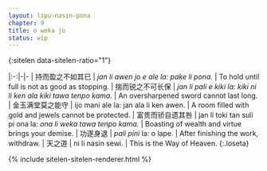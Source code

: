 ```yaml
---
layout: lipu-nasin-pona
chapter: 9
title: o weka jo
status: wip
---
```


{:sitelen data-sitelen-ratio="1"}

<!-- {% include kasi-nav.html num=5 %} -->

|:-:|-|-
| 持而盈之<wbr/>不如其已 | _jan li awen jo e ale la: pake li pona._                          | To hold until full is not as good as stopping.
| 揣而锐之<wbr/>不可长保 | _jan li pali e kiki la: kiki ni li ken ala kiki tawa tenpo kama._ | An oversharpened sword cannot last long.
| 金玉满堂<wbr/>莫之能守 | ijo mani ale la: jan ala li ken awen.                             | A room filled with gold and jewels cannot be protected.
| 富贵而骄<wbr/>自遗其咎 | jan li toki tan suli pi ona la: _ona li weka tawa tenpo kama._    | Boasting of wealth and virtue brings your demise.
| 功遂身退               | _pali pini_ la: o lape.                                           | After finishing the work, withdraw.
| 天之道                 | ni li nasin sewi.                                                 | This is the Way of Heaven.
{:.loseta}

{% include sitelen-sitelen-renderer.html %}
